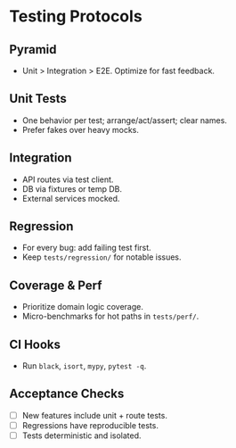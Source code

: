 # Testing Protocols

## Pyramid
- Unit > Integration > E2E. Optimize for fast feedback.

## Unit Tests
- One behavior per test; arrange/act/assert; clear names.
- Prefer fakes over heavy mocks.

## Integration
- API routes via test client.
- DB via fixtures or temp DB.
- External services mocked.

## Regression
- For every bug: add failing test first.
- Keep `tests/regression/` for notable issues.

## Coverage & Perf
- Prioritize domain logic coverage.
- Micro-benchmarks for hot paths in `tests/perf/`.

## CI Hooks
- Run `black`, `isort`, `mypy`, `pytest -q`.

## Acceptance Checks
- [ ] New features include unit + route tests.
- [ ] Regressions have reproducible tests.
- [ ] Tests deterministic and isolated.
